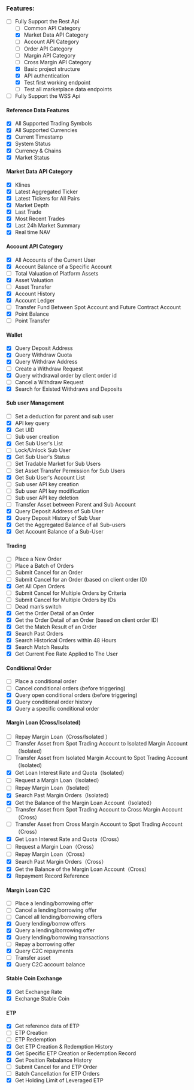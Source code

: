 

### Features:
  - [ ] Fully Support the Rest Api
    - [ ] Common API Category
    - [x] Market Data API Category
    - [ ] Account API Category
    - [ ] Order API Category
    - [ ] Margin API Category
    - [ ] Cross Margin API Category
    - [x] Basic project structure
    - [x] API authentication
    - [x] Test first working endpoint
    - [ ] Test all marketplace data endpoints
  - [ ] Fully Support the WSS Api

#### Reference Data Features
- [x] All Supported Trading Symbols
- [x] All Supported Currencies
- [x] Current Timestamp
- [x] System Status
- [x] Currency & Chains
- [x] Market Status

#### Market Data API Category
- [x] Klines
- [x] Latest Aggregated Ticker
- [x] Latest Tickers for All Pairs
- [x] Market Depth
- [x] Last Trade
- [x] Most Recent Trades
- [x] Last 24h Market Summary
- [x] Real time NAV

#### Account API Category
- [x] All Accounts of the Current User
- [x] Account Balance of a Specific Account
- [ ] Total Valuation of Platform Assets
- [x] Asset Valuation
- [ ] Asset Transfer
- [x] Account History
- [x] Account Ledger
- [ ] Transfer Fund Between Spot Account and Future Contract Account
- [x] Point Balance
- [ ] Point Transfer

#### Wallet
- [x] Query Deposit Address
- [x] Query Withdraw Quota
- [x] Query Withdraw Address
- [ ] Create a Withdraw Request
- [x] Query withdrawal order by client order id
- [ ] Cancel a Withdraw Request
- [x] Search for Existed Withdraws and Deposits

#### Sub user Management
- [ ] Set a deduction for parent and sub user
- [x] API key query
- [x] Get UID
- [ ] Sub user creation
- [x] Get Sub User's List
- [ ] Lock/Unlock Sub User
- [x] Get Sub User's Status
- [ ] Set Tradable Market for Sub Users
- [ ] Set Asset Transfer Permission for Sub Users
- [x] Get Sub User's Account List
- [ ] Sub user API key creation
- [ ] Sub user API key modification
- [ ] Sub user API key deletion
- [ ] Transfer Asset between Parent and Sub Account
- [x] Query Deposit Address of Sub User
- [x] Query Deposit History of Sub User
- [x] Get the Aggregated Balance of all Sub-users
- [x] Get Account Balance of a Sub-User

#### Trading
- [ ] Place a New Order
- [ ] Place a Batch of Orders
- [ ] Submit Cancel for an Order
- [ ] Submit Cancel for an Order (based on client order ID)
- [x] Get All Open Orders
- [ ] Submit Cancel for Multiple Orders by Criteria
- [ ] Submit Cancel for Multiple Orders by IDs
- [ ] Dead man’s switch
- [x] Get the Order Detail of an Order
- [x] Get the Order Detail of an Order (based on client order ID)
- [x] Get the Match Result of an Order
- [x] Search Past Orders
- [x] Search Historical Orders within 48 Hours
- [x] Search Match Results
- [x] Get Current Fee Rate Applied to The User

#### Conditional Order
- [ ] Place a conditional order
- [ ] Cancel conditional orders (before triggering)
- [x] Query open conditional orders (before triggering)
- [x] Query conditional order history
- [x] Query a specific conditional order

#### Margin Loan (Cross/Isolated)
- [ ] Repay Margin Loan（Cross/Isolated ）
- [ ] Transfer Asset from Spot Trading Account to Isolated Margin Account（Isolated)
- [ ] Transfer Asset from Isolated Margin Account to Spot Trading Account（Isolated)
- [x] Get Loan Interest Rate and Quota（Isolated）
- [ ] Request a Margin Loan（Isolated）
- [ ] Repay Margin Loan（Isolated）
- [x] Search Past Margin Orders（Isolated）
- [x] Get the Balance of the Margin Loan Account（Isolated）
- [ ] Transfer Asset from Spot Trading Account to Cross Margin Account（Cross）
- [ ] Transfer Asset from Cross Margin Account to Spot Trading Account（Cross）
- [x] Get Loan Interest Rate and Quota（Cross）
- [ ] Request a Margin Loan（Cross）
- [ ] Repay Margin Loan（Cross）
- [x] Search Past Margin Orders（Cross）
- [x] Get the Balance of the Margin Loan Account（Cross）
- [x] Repayment Record Reference

#### Margin Loan C2C
- [ ] Place a lending/borrowing offer
- [ ] Cancel a lending/borrowing offer
- [ ] Cancel all lending/borrowing offers
- [x] Query lending/borrow offers
- [x] Query a lending/borrowing offer
- [x] Query lending/borrowing transactions
- [ ] Repay a borrowing offer
- [x] Query C2C repayments
- [ ] Transfer asset
- [x] Query C2C account balance

#### Stable Coin Exchange
- [x] Get Exchange Rate
- [x] Exchange Stable Coin

#### ETP
- [x] Get reference data of ETP
- [ ] ETP Creation
- [ ] ETP Redemption
- [x] Get ETP Creation & Redemption History
- [x] Get Specific ETP Creation or Redemption Record
- [x] Get Position Rebalance History
- [ ] Submit Cancel for and ETP Order
- [ ] Batch Cancellation for ETP Orders
- [x] Get Holding Limit of  Leveraged ETP